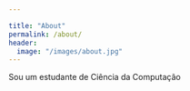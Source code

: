 ```yaml
---

title: "About"
permalink: /about/
header:
  image: "/images/about.jpg"
---
```


Sou um estudante de Ciência da Computação